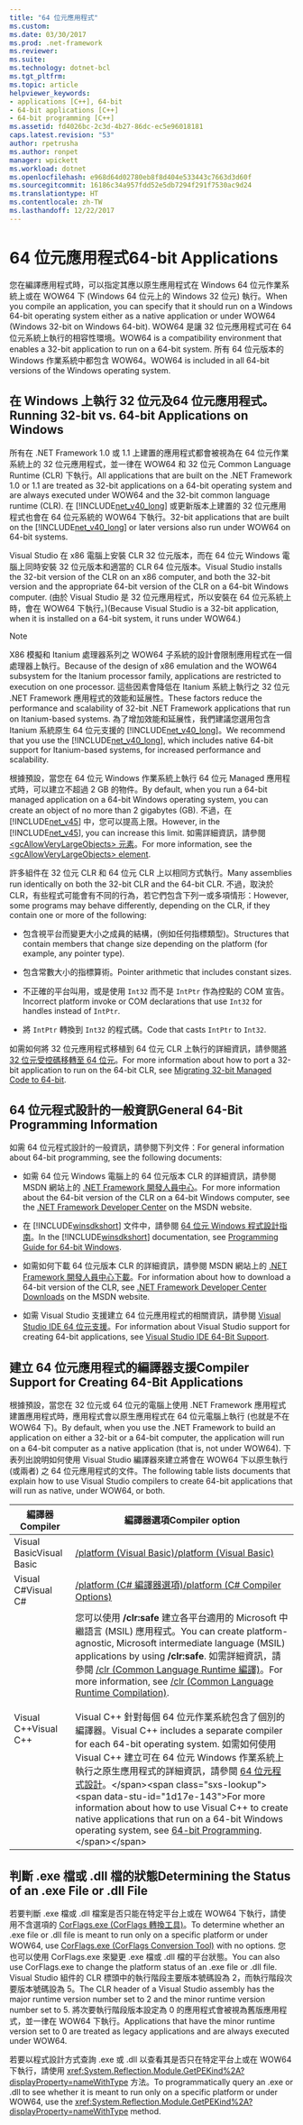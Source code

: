 ```yaml
---
title: "64 位元應用程式"
ms.custom: 
ms.date: 03/30/2017
ms.prod: .net-framework
ms.reviewer: 
ms.suite: 
ms.technology: dotnet-bcl
ms.tgt_pltfrm: 
ms.topic: article
helpviewer_keywords:
- applications [C++], 64-bit
- 64-bit applications [C++]
- 64-bit programming [C++]
ms.assetid: fd4026bc-2c3d-4b27-86dc-ec5e96018181
caps.latest.revision: "53"
author: rpetrusha
ms.author: ronpet
manager: wpickett
ms.workload: dotnet
ms.openlocfilehash: e968d64d02780eb8f8d404e533443c7663d3d60f
ms.sourcegitcommit: 16186c34a957fdd52e5db7294f291f7530ac9d24
ms.translationtype: HT
ms.contentlocale: zh-TW
ms.lasthandoff: 12/22/2017
---
```

# <a name="64-bit-applications"></a><span data-ttu-id="1d17e-102">64 位元應用程式</span><span class="sxs-lookup"><span data-stu-id="1d17e-102">64-bit Applications</span></span>
<span data-ttu-id="1d17e-103">您在編譯應用程式時，可以指定其應以原生應用程式在 Windows 64 位元作業系統上或在 WOW64 下 (Windows 64 位元上的 Windows 32 位元) 執行。</span><span class="sxs-lookup"><span data-stu-id="1d17e-103">When you compile an application, you can specify that it should run on a Windows 64-bit operating system either as a native application or under WOW64 (Windows 32-bit on Windows 64-bit).</span></span> <span data-ttu-id="1d17e-104">WOW64 是讓 32 位元應用程式可在 64 位元系統上執行的相容性環境。</span><span class="sxs-lookup"><span data-stu-id="1d17e-104">WOW64 is a compatibility environment that enables a 32-bit application to run on a 64-bit system.</span></span> <span data-ttu-id="1d17e-105">所有 64 位元版本的 Windows 作業系統中都包含 WOW64。</span><span class="sxs-lookup"><span data-stu-id="1d17e-105">WOW64 is included in all 64-bit versions of the Windows operating system.</span></span>  
  
## <a name="running-32-bit-vs-64-bit-applications-on-windows"></a><span data-ttu-id="1d17e-106">在 Windows 上執行 32 位元及64 位元應用程式。</span><span class="sxs-lookup"><span data-stu-id="1d17e-106">Running 32-bit vs. 64-bit Applications on Windows</span></span>  
 <span data-ttu-id="1d17e-107">所有在 .NET Framework 1.0 或 1.1 上建置的應用程式都會被視為在 64 位元作業系統上的 32 位元應用程式，並一律在 WOW64 和 32 位元 Common Language Runtime (CLR) 下執行。</span><span class="sxs-lookup"><span data-stu-id="1d17e-107">All applications that are built on the .NET Framework 1.0 or 1.1 are treated as 32-bit applications on a 64-bit operating system and are always executed under WOW64 and the 32-bit common language runtime (CLR).</span></span> <span data-ttu-id="1d17e-108">在 [!INCLUDE[net_v40_long](../../includes/net-v40-long-md.md)] 或更新版本上建置的 32 位元應用程式也會在 64 位元系統的 WOW64 下執行。</span><span class="sxs-lookup"><span data-stu-id="1d17e-108">32-bit applications that are built on the [!INCLUDE[net_v40_long](../../includes/net-v40-long-md.md)] or later versions also run under WOW64 on 64-bit systems.</span></span>  
  
 <span data-ttu-id="1d17e-109">Visual Studio 在 x86 電腦上安裝 CLR 32 位元版本，而在 64 位元 Windows 電腦上同時安裝 32 位元版本和適當的 CLR 64 位元版本。</span><span class="sxs-lookup"><span data-stu-id="1d17e-109">Visual Studio installs the 32-bit version of the CLR on an x86 computer, and both the 32-bit version and the appropriate 64-bit version of the CLR on a 64-bit Windows computer.</span></span> <span data-ttu-id="1d17e-110">(由於 Visual Studio 是 32 位元應用程式，所以安裝在 64 位元系統上時，會在 WOW64 下執行。)</span><span class="sxs-lookup"><span data-stu-id="1d17e-110">(Because Visual Studio is a 32-bit application, when it is installed on a 64-bit system, it runs under WOW64.)</span></span>  
  
> [!NOTE]
>  <span data-ttu-id="1d17e-111">X86 模擬和 Itanium 處理器系列之 WOW64 子系統的設計會限制應用程式在一個處理器上執行。</span><span class="sxs-lookup"><span data-stu-id="1d17e-111">Because of the design of x86 emulation and the WOW64 subsystem for the Itanium processor family, applications are restricted to execution on one processor.</span></span> <span data-ttu-id="1d17e-112">這些因素會降低在 Itanium 系統上執行之 32 位元 .NET Framework 應用程式的效能和延展性。</span><span class="sxs-lookup"><span data-stu-id="1d17e-112">These factors reduce the performance and scalability of 32-bit .NET Framework applications that run on Itanium-based systems.</span></span> <span data-ttu-id="1d17e-113">為了增加效能和延展性，我們建議您選用包含 Itanium 系統原生 64 位元支援的 [!INCLUDE[net_v40_long](../../includes/net-v40-long-md.md)]。</span><span class="sxs-lookup"><span data-stu-id="1d17e-113">We recommend that you use the [!INCLUDE[net_v40_long](../../includes/net-v40-long-md.md)], which includes native 64-bit support for Itanium-based systems, for increased performance and scalability.</span></span>  
  
 <span data-ttu-id="1d17e-114">根據預設，當您在 64 位元 Windows 作業系統上執行 64 位元 Managed 應用程式時，可以建立不超過 2 GB 的物件。</span><span class="sxs-lookup"><span data-stu-id="1d17e-114">By default, when you run a 64-bit managed application on a 64-bit Windows operating system, you can create an object of no more than 2 gigabytes (GB).</span></span> <span data-ttu-id="1d17e-115">不過，在 [!INCLUDE[net_v45](../../includes/net-v45-md.md)] 中，您可以提高上限。</span><span class="sxs-lookup"><span data-stu-id="1d17e-115">However, in the [!INCLUDE[net_v45](../../includes/net-v45-md.md)], you can increase this limit.</span></span>  <span data-ttu-id="1d17e-116">如需詳細資訊，請參閱 [\<gcAllowVeryLargeObjects> 元素](../../docs/framework/configure-apps/file-schema/runtime/gcallowverylargeobjects-element.md)。</span><span class="sxs-lookup"><span data-stu-id="1d17e-116">For more information, see the [\<gcAllowVeryLargeObjects> element](../../docs/framework/configure-apps/file-schema/runtime/gcallowverylargeobjects-element.md).</span></span>  
  
 <span data-ttu-id="1d17e-117">許多組件在 32 位元 CLR 和 64 位元 CLR 上以相同方式執行。</span><span class="sxs-lookup"><span data-stu-id="1d17e-117">Many assemblies run identically on both the 32-bit CLR and the 64-bit CLR.</span></span> <span data-ttu-id="1d17e-118">不過，取決於 CLR，有些程式可能會有不同的行為，若它們包含下列一或多項情形：</span><span class="sxs-lookup"><span data-stu-id="1d17e-118">However, some programs may behave differently, depending on the CLR, if they contain one or more of the following:</span></span>  
  
-   <span data-ttu-id="1d17e-119">包含視平台而變更大小之成員的結構，(例如任何指標類型)。</span><span class="sxs-lookup"><span data-stu-id="1d17e-119">Structures that contain members that change size depending on the platform (for example, any pointer type).</span></span>  
  
-   <span data-ttu-id="1d17e-120">包含常數大小的指標算術。</span><span class="sxs-lookup"><span data-stu-id="1d17e-120">Pointer arithmetic that includes constant sizes.</span></span>  
  
-   <span data-ttu-id="1d17e-121">不正確的平台叫用，或是使用 `Int32` 而不是 `IntPtr` 作為控點的 COM 宣告。</span><span class="sxs-lookup"><span data-stu-id="1d17e-121">Incorrect platform invoke or COM declarations that use `Int32` for handles instead of `IntPtr`.</span></span>  
  
-   <span data-ttu-id="1d17e-122">將 `IntPtr` 轉換到 `Int32` 的程式碼。</span><span class="sxs-lookup"><span data-stu-id="1d17e-122">Code that casts `IntPtr` to `Int32`.</span></span>  
  
 <span data-ttu-id="1d17e-123">如需如何將 32 位元應用程式移植到 64 位元 CLR 上執行的詳細資訊，請參閱[將 32 位元受控碼移轉至 64 位元](https://msdn.microsoft.com/library/ms973190.aspx)。</span><span class="sxs-lookup"><span data-stu-id="1d17e-123">For more information about how to port a 32-bit application to run on the 64-bit CLR, see [Migrating 32-bit Managed Code to 64-bit](https://msdn.microsoft.com/library/ms973190.aspx).</span></span>  
  
## <a name="general-64-bit-programming-information"></a><span data-ttu-id="1d17e-124">64 位元程式設計的一般資訊</span><span class="sxs-lookup"><span data-stu-id="1d17e-124">General 64-Bit Programming Information</span></span>  
 <span data-ttu-id="1d17e-125">如需 64 位元程式設計的一般資訊，請參閱下列文件：</span><span class="sxs-lookup"><span data-stu-id="1d17e-125">For general information about 64-bit programming, see the following documents:</span></span>  
  
-   <span data-ttu-id="1d17e-126">如需 64 位元 Windows 電腦上的 64 位元版本 CLR 的詳細資訊，請參閱 MSDN 網站上的 [.NET Framework 開發人員中心](http://go.microsoft.com/fwlink/?LinkId=37079)。</span><span class="sxs-lookup"><span data-stu-id="1d17e-126">For more information about the 64-bit version of the CLR on a 64-bit Windows computer, see the [.NET Framework Developer Center](http://go.microsoft.com/fwlink/?LinkId=37079) on the MSDN website.</span></span>  
  
-   <span data-ttu-id="1d17e-127">在 [!INCLUDE[winsdkshort](../../includes/winsdkshort-md.md)] 文件中，請參閱 [64 位元 Windows 程式設計指南](http://go.microsoft.com/fwlink/p/?LinkId=253512)。</span><span class="sxs-lookup"><span data-stu-id="1d17e-127">In the [!INCLUDE[winsdkshort](../../includes/winsdkshort-md.md)] documentation, see [Programming Guide for 64-bit Windows](http://go.microsoft.com/fwlink/p/?LinkId=253512).</span></span>  
  
-   <span data-ttu-id="1d17e-128">如需如何下載 64 位元版本 CLR 的詳細資訊，請參閱 MSDN 網站上的 [.NET Framework 開發人員中心下載](http://go.microsoft.com/fwlink/?LinkId=50953)。</span><span class="sxs-lookup"><span data-stu-id="1d17e-128">For information about how to download a 64-bit version of the CLR, see [.NET Framework Developer Center Downloads](http://go.microsoft.com/fwlink/?LinkId=50953) on the MSDN website.</span></span>  
  
-   <span data-ttu-id="1d17e-129">如需 Visual Studio 支援建立 64 位元應用程式的相關資訊，請參閱 [Visual Studio IDE 64 位元支援](http://msdn.microsoft.com/library/b08ff3ad-c6fd-468f-94d5-01a61aab6833)。</span><span class="sxs-lookup"><span data-stu-id="1d17e-129">For information about Visual Studio support for creating 64-bit applications, see [Visual Studio IDE 64-Bit Support](http://msdn.microsoft.com/library/b08ff3ad-c6fd-468f-94d5-01a61aab6833).</span></span>  
  
## <a name="compiler-support-for-creating-64-bit-applications"></a><span data-ttu-id="1d17e-130">建立 64 位元應用程式的編譯器支援</span><span class="sxs-lookup"><span data-stu-id="1d17e-130">Compiler Support for Creating 64-Bit Applications</span></span>  
 <span data-ttu-id="1d17e-131">根據預設，當您在 32 位元或 64 位元的電腦上使用 .NET Framework 應用程式建置應用程式時，應用程式會以原生應用程式在 64 位元電腦上執行 (也就是不在 WOW64 下)。</span><span class="sxs-lookup"><span data-stu-id="1d17e-131">By default, when you use the .NET Framework to build an application on either a 32-bit or a 64-bit computer, the application will run on a 64-bit computer as a native application (that is, not under WOW64).</span></span> <span data-ttu-id="1d17e-132">下表列出說明如何使用 Visual Studio 編譯器來建立將會在 WOW64 下以原生執行 (或兩者) 之 64 位元應用程式的文件。</span><span class="sxs-lookup"><span data-stu-id="1d17e-132">The following table lists documents that explain how to use Visual Studio compilers to create 64-bit applications that will run as native, under WOW64, or both.</span></span>  
  
|<span data-ttu-id="1d17e-133">編譯器</span><span class="sxs-lookup"><span data-stu-id="1d17e-133">Compiler</span></span>|<span data-ttu-id="1d17e-134">編譯器選項</span><span class="sxs-lookup"><span data-stu-id="1d17e-134">Compiler option</span></span>|  
|--------------|---------------------|  
|<span data-ttu-id="1d17e-135">Visual Basic</span><span class="sxs-lookup"><span data-stu-id="1d17e-135">Visual Basic</span></span>|[<span data-ttu-id="1d17e-136">/platform (Visual Basic)</span><span class="sxs-lookup"><span data-stu-id="1d17e-136">/platform (Visual Basic)</span></span>](~/docs/visual-basic/reference/command-line-compiler/platform.md)|  
|<span data-ttu-id="1d17e-137">Visual C#</span><span class="sxs-lookup"><span data-stu-id="1d17e-137">Visual C#</span></span>|[<span data-ttu-id="1d17e-138">/platform (C# 編譯器選項)</span><span class="sxs-lookup"><span data-stu-id="1d17e-138">/platform (C# Compiler Options)</span></span>](~/docs/csharp/language-reference/compiler-options/platform-compiler-option.md)|  
|<span data-ttu-id="1d17e-139">Visual C++</span><span class="sxs-lookup"><span data-stu-id="1d17e-139">Visual C++</span></span>|<span data-ttu-id="1d17e-140">您可以使用 **/clr:safe** 建立各平台適用的 Microsoft 中繼語言 (MSIL) 應用程式。</span><span class="sxs-lookup"><span data-stu-id="1d17e-140">You can create platform-agnostic, Microsoft intermediate language (MSIL) applications by using **/clr:safe**.</span></span> <span data-ttu-id="1d17e-141">如需詳細資訊，請參閱 [/clr (Common Language Runtime 編譯)](/cpp/build/reference/clr-common-language-runtime-compilation)。</span><span class="sxs-lookup"><span data-stu-id="1d17e-141">For more information, see [/clr (Common Language Runtime Compilation)](/cpp/build/reference/clr-common-language-runtime-compilation).</span></span><br /><br /> <span data-ttu-id="1d17e-142">Visual C++ 針對每個 64 位元作業系統包含了個別的編譯器。</span><span class="sxs-lookup"><span data-stu-id="1d17e-142">Visual C++ includes a separate compiler for each 64-bit operating system.</span></span> <span data-ttu-id="1d17e-143">如需如何使用 Visual C++ 建立可在 64 位元 Windows 作業系統上執行之原生應用程式的詳細資訊，請參閱 [64 位元程式設計](http://msdn.microsoft.com/library/h2k70f3s\(v=vs.80\))。</span><span class="sxs-lookup"><span data-stu-id="1d17e-143">For more information about how to use Visual C++ to create native applications that run on a 64-bit Windows operating system, see [64-bit Programming](http://msdn.microsoft.com/library/h2k70f3s\(v=vs.80\)).</span></span>|  
  
## <a name="determining-the-status-of-an-exe-file-or-dll-file"></a><span data-ttu-id="1d17e-144">判斷 .exe 檔或 .dll 檔的狀態</span><span class="sxs-lookup"><span data-stu-id="1d17e-144">Determining the Status of an .exe File or .dll File</span></span>  
 <span data-ttu-id="1d17e-145">若要判斷 .exe 檔或 .dll 檔案是否只能在特定平台上或在 WOW64 下執行，請使用不含選項的 [CorFlags.exe (CorFlags 轉換工具)](../../docs/framework/tools/corflags-exe-corflags-conversion-tool.md)。</span><span class="sxs-lookup"><span data-stu-id="1d17e-145">To determine whether an .exe file or .dll file is meant to run only on a specific platform or under WOW64, use [CorFlags.exe (CorFlags Conversion Tool)](../../docs/framework/tools/corflags-exe-corflags-conversion-tool.md) with no options.</span></span> <span data-ttu-id="1d17e-146">您也可以使用 CorFlags.exe 來變更 .exe 檔或 .dll 檔的平台狀態。</span><span class="sxs-lookup"><span data-stu-id="1d17e-146">You can also use CorFlags.exe to change the platform status of an .exe file or .dll file.</span></span> <span data-ttu-id="1d17e-147">Visual Studio 組件的 CLR 標頭中的執行階段主要版本號碼設為 2，而執行階段次要版本號碼設為 5。</span><span class="sxs-lookup"><span data-stu-id="1d17e-147">The CLR header of a Visual Studio assembly has the major runtime version number set to 2 and the minor runtime version number set to 5.</span></span> <span data-ttu-id="1d17e-148">將次要執行階段版本設定為 0 的應用程式會被視為舊版應用程式，並一律在 WOW64 下執行。</span><span class="sxs-lookup"><span data-stu-id="1d17e-148">Applications that have the minor runtime version set to 0 are treated as legacy applications and are always executed under WOW64.</span></span>  
  
 <span data-ttu-id="1d17e-149">若要以程式設計方式查詢 .exe 或 .dll 以查看其是否只在特定平台上或在 WOW64 下執行，請使用 <xref:System.Reflection.Module.GetPEKind%2A?displayProperty=nameWithType> 方法。</span><span class="sxs-lookup"><span data-stu-id="1d17e-149">To programmatically query an .exe or .dll to see whether it is meant to run only on a specific platform or under WOW64, use the <xref:System.Reflection.Module.GetPEKind%2A?displayProperty=nameWithType> method.</span></span>

